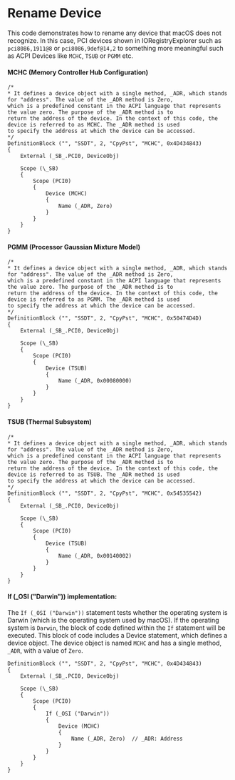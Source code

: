# Rename Device

This code demonstrates how to rename any device that macOS does not recognize. In this case, PCI devices shown in IORegistryExplorer such as `pci8086,1911@8` or `pci8086,9def@14,2` to something more meaningful such as ACPI Devices like `MCHC`, `TSUB` or `PGMM` etc.

#### MCHC (Memory Controller Hub Configuration)

```asl
/*
* It defines a device object with a single method, _ADR, which stands for "address". The value of the _ADR method is Zero, 
which is a predefined constant in the ACPI language that represents the value zero. The purpose of the _ADR method is to 
return the address of the device. In the context of this code, the device is referred to as MCHC. The _ADR method is used
to specify the address at which the device can be accessed.
*/
DefinitionBlock ("", "SSDT", 2, "CpyPst", "MCHC", 0x4D434843)
{
    External (_SB_.PCI0, DeviceObj)

    Scope (\_SB)
    {
        Scope (PCI0)
        {
            Device (MCHC)
            {
                Name (_ADR, Zero)
            }
        }
    }
}
```

#### PGMM (Processor Gaussian Mixture Model)

```asl
/*
* It defines a device object with a single method, _ADR, which stands for "address". The value of the _ADR method is Zero, 
which is a predefined constant in the ACPI language that represents the value zero. The purpose of the _ADR method is to 
return the address of the device. In the context of this code, the device is referred to as PGMM. The _ADR method is used
to specify the address at which the device can be accessed.
*/
DefinitionBlock ("", "SSDT", 2, "CpyPst", "MCHC", 0x50474D4D)
{
    External (_SB_.PCI0, DeviceObj)

    Scope (\_SB)
    {
        Scope (PCI0)
        {
            Device (TSUB)
            {
                Name (_ADR, 0x00080000)
            }
        }
    }
}
```

#### TSUB (Thermal Subsystem)

```asl
/*
* It defines a device object with a single method, _ADR, which stands for "address". The value of the _ADR method is Zero, 
which is a predefined constant in the ACPI language that represents the value zero. The purpose of the _ADR method is to 
return the address of the device. In the context of this code, the device is referred to as TSUB. The _ADR method is used
to specify the address at which the device can be accessed.
*/
DefinitionBlock ("", "SSDT", 2, "CpyPst", "MCHC", 0x54535542)
{
    External (_SB_.PCI0, DeviceObj)

    Scope (\_SB)
    {
        Scope (PCI0)
        {
            Device (TSUB)
            {
                Name (_ADR, 0x00140002)
            }
        }
    }
}
```

#### If (_OSI ("Darwin")) implementation:

The `If (_OSI ("Darwin"))` statement tests whether the operating system is Darwin (which is the operating system used by macOS). If the operating system is `Darwin`, the block of code defined within the `If` statement will be executed. This block of code includes a Device statement, which defines a device object. The device object is named `MCHC` and has a single method, `_ADR`, with a value of `Zero`.

```asl
DefinitionBlock ("", "SSDT", 2, "CpyPst", "MCHC", 0x4D434843)
{
    External (_SB_.PCI0, DeviceObj)

    Scope (\_SB)
    {
        Scope (PCI0)
        {
            If (_OSI ("Darwin"))
            {
                Device (MCHC)
                {
                    Name (_ADR, Zero)  // _ADR: Address
                }
            }
        }
    }
}
```

